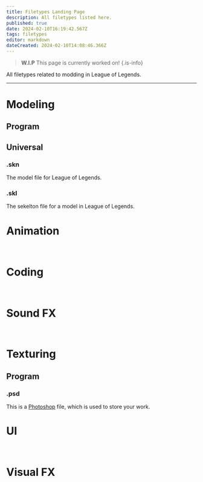 ```yaml
---
title: Filetypes Landing Page
description: All filetypes listed here.
published: true
date: 2024-02-10T16:19:42.567Z
tags: filetypes
editor: markdown
dateCreated: 2024-02-10T14:08:46.366Z
---
```


> **W.I.P**
> This page is currently worked on!
{.is-info}

All filetypes related to modding in League of Legends.

---

# Modeling
## Program


## Universal
### .skn
The model file for League of Legends.
### .skl
The sekelton file for a model in League of Legends.
<br>

# Animation

<br>

# Coding

<br>

# Sound FX

<br>

# Texturing
## Program
### .psd
This is a [Photoshop](/core-guides/tools-landing/adobe/photoshop) file, which is used to store your work.
<br>

# UI

<br>

# Visual FX